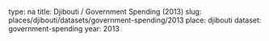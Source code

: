 type: na
title: Djibouti / Government Spending (2013)
slug: places/djibouti/datasets/government-spending/2013
place: djibouti
dataset: government-spending
year: 2013
